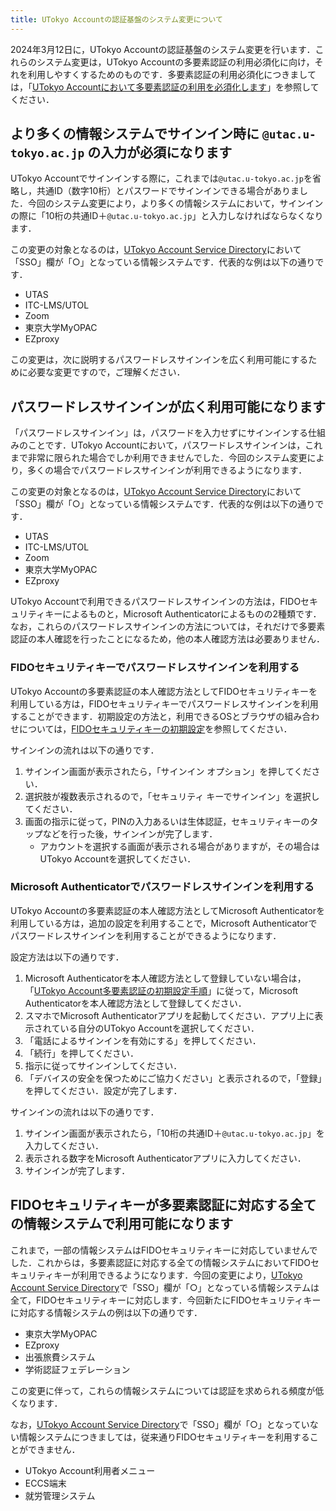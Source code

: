```yaml
---
title: UTokyo Accountの認証基盤のシステム変更について
---
```


2024年3月12日に，UTokyo Accountの認証基盤のシステム変更を行います．これらのシステム変更は，UTokyo Accountの多要素認証の利用必須化に向け，それを利用しやすくするためのものです．多要素認証の利用必須化につきましては，「[UTokyo Accountにおいて多要素認証の利用を必須化します](./mfa100-schedule)」を参照してください．

## より多くの情報システムでサインイン時に `@utac.u-tokyo.ac.jp` の入力が必須になります

UTokyo Accountでサインインする際に，これまでは`@utac.u-tokyo.ac.jp`を省略し，共通ID（数字10桁）とパスワードでサインインできる場合がありました．今回のシステム変更により，より多くの情報システムにおいて，サインインの際に「10桁の共通ID＋`@utac.u-tokyo.ac.jp`」と入力しなければならなくなります．

この変更の対象となるのは，[UTokyo Account Service Directory](https://login.adm.u-tokyo.ac.jp/utokyoaccount/)において「SSO」欄が「○」となっている情報システムです．代表的な例は以下の通りです．

- UTAS
- ITC-LMS/UTOL
- Zoom
- 東京大学MyOPAC
- EZproxy

この変更は，次に説明するパスワードレスサインインを広く利用可能にするために必要な変更ですので，ご理解ください．

## パスワードレスサインインが広く利用可能になります

「パスワードレスサインイン」は，パスワードを入力せずにサインインする仕組みのことです．UTokyo Accountにおいて，パスワードレスサインインは，これまで非常に限られた場合でしか利用できませんでした．今回のシステム変更により，多くの場合でパスワードレスサインインが利用できるようになります．

この変更の対象となるのは，[UTokyo Account Service Directory](https://login.adm.u-tokyo.ac.jp/utokyoaccount/)において「SSO」欄が「○」となっている情報システムです．代表的な例は以下の通りです．

- UTAS
- ITC-LMS/UTOL
- Zoom
- 東京大学MyOPAC
- EZproxy

UTokyo Accountで利用できるパスワードレスサインインの方法は，FIDOセキュリティキーによるものと，Microsoft Authenticatorによるものの2種類です．なお，これらのパスワードレスサインインの方法については，それだけで多要素認証の本人確認を行ったことになるため，他の本人確認方法は必要ありません．

### FIDOセキュリティキーでパスワードレスサインインを利用する

UTokyo Accountの多要素認証の本人確認方法としてFIDOセキュリティキーを利用している方は，FIDOセキュリティキーでパスワードレスサインインを利用することができます．初期設定の方法と，利用できるOSとブラウザの組み合わせについては，[FIDOセキュリティキーの初期設定](/utokyo_account/mfa/fido-security_key/)を参照してください．

サインインの流れは以下の通りです．

1. サインイン画面が表示されたら，「サインイン オプション」を押してください．
2. 選択肢が複数表示されるので，「セキュリティ キーでサインイン」を選択してください．
3. 画面の指示に従って，PINの入力あるいは生体認証，セキュリティキーのタップなどを行った後，サインインが完了します．
    - アカウントを選択する画面が表示される場合がありますが，その場合はUTokyo Accountを選択してください．

### Microsoft Authenticatorでパスワードレスサインインを利用する

UTokyo Accountの多要素認証の本人確認方法としてMicrosoft Authenticatorを利用している方は，追加の設定を利用することで，Microsoft Authenticatorでパスワードレスサインインを利用することができるようになります．

設定方法は以下の通りです．

1. Microsoft Authenticatorを本人確認方法として登録していない場合は，「[UTokyo Account多要素認証の初期設定手順](/utokyo_account/mfa/initial/)」に従って，Microsoft Authenticatorを本人確認方法として登録してください．
1. スマホでMicrosoft Authenticatorアプリを起動してください．アプリ上に表示されている自分のUTokyo Accountを選択してください．
1. 「電話によるサインインを有効にする」を押してください．
1. 「続行」を押してください．
1. 指示に従ってサインインしてください．
1. 「デバイスの安全を保つためにご協力ください」と表示されるので，「登録」を押してください．設定が完了します．

サインインの流れは以下の通りです．
1. サインイン画面が表示されたら，「10桁の共通ID＋`@utac.u-tokyo.ac.jp`」を入力してください．
1. 表示される数字をMicrosoft Authenticatorアプリに入力してください．
1. サインインが完了します．

## FIDOセキュリティキーが多要素認証に対応する全ての情報システムで利用可能になります

これまで，一部の情報システムはFIDOセキュリティキーに対応していませんでした．これからは，多要素認証に対応する全ての情報システムにおいてFIDOセキュリティキーが利用できるようになります．今回の変更により，[UTokyo Account Service Directory](https://login.adm.u-tokyo.ac.jp/utokyoaccount/)で「SSO」欄が「○」となっている情報システムは全て，FIDOセキュリティキーに対応します．今回新たにFIDOセキュリティキーに対応する情報システムの例は以下の通りです．

- 東京大学MyOPAC
- EZproxy
- 出張旅費システム
- 学術認証フェデレーション

この変更に伴って，これらの情報システムについては認証を求められる頻度が低くなります．

なお，[UTokyo Account Service Directory](https://login.adm.u-tokyo.ac.jp/utokyoaccount/)で「SSO」欄が「○」となっていない情報システムにつきましては，従来通りFIDOセキュリティキーを利用することができません．
- UTokyo Account利用者メニュー
- ECCS端末
- 就労管理システム
